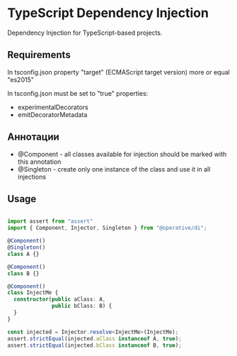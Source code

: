 # TypeScript Dependency Injection

Dependency Injection for TypeScript-based projects.

## Requirements

In tsconfig.json property "target" (ECMAScript target version) more or equal "es2015"

In tsconfig.json must be set to "true" properties:
* experimentalDecorators
* emitDecoratorMetadata

## Аннотации

* @Component - all classes available for injection should be marked with this annotation
* @Singleton - create only one instance of the class and use it in all injections

## Usage

```typescript

import assert from "assert"
import { Component, Injector, Singleton } from "@operative/di";

@Component()
@Singleton()
class A {}

@Component()
class B {}

@Component()
class InjectMe {
  constructor(public aClass: A,
              public bClass: B) {
  }
}

const injected = Injector.resolve<InjectMe>(InjectMe);
assert.strictEqual(injected.aClass instanceof A, true);
assert.strictEqual(injected.bClass instanceof B, true);

```
